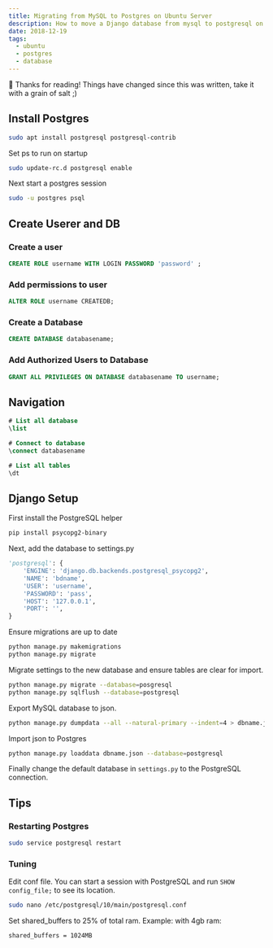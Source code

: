 ```yaml
---
title: Migrating from MySQL to Postgres on Ubuntu Server
description: How to move a Django database from mysql to postgresql on an ubuntu server.
date: 2018-12-19
tags:
  - ubuntu
  - postgres
  - database
---
```


<div class="notification">
 👋 Thanks for reading! Things have changed since this was written, take it with a grain of salt ;)
</div>

## Install Postgres

```bash
sudo apt install postgresql postgresql-contrib
```

Set ps to run on startup

```bash
sudo update-rc.d postgresql enable
```

Next start a postgres session

```bash
sudo -u postgres psql
```

## Create Userer and DB

### Create a user

```sql
CREATE ROLE username WITH LOGIN PASSWORD 'password' ;
```

### Add permissions to user

```sql
ALTER ROLE username CREATEDB;
```

### Create a Database

```sql
CREATE DATABASE databasename;
```

### Add Authorized Users to Database

```sql
GRANT ALL PRIVILEGES ON DATABASE databasename TO username;
```

## Navigation

```sql
# List all database
\list

# Connect to database
\connect databasename

# List all tables
\dt
```

## Django Setup

First install the PostgreSQL helper

```bash
pip install psycopg2-binary
```

Next, add the database to settings.py

```python
'postgresql': {
    'ENGINE': 'django.db.backends.postgresql_psycopg2',
    'NAME': 'bdname',
    'USER': 'username',
    'PASSWORD': 'pass',
    'HOST': '127.0.0.1',
    'PORT': '',
}
```

Ensure migrations are up to date

```bash
python manage.py makemigrations
python manage.py migrate
```

Migrate settings to the new database and ensure tables are clear for import.

```bash
python manage.py migrate --database=posgresql
python manage.py sqlflush --database=postgresql
```

Export MySQL database to json.

```bash
python manage.py dumpdata --all --natural-primary --indent=4 > dbname.json
```

Import json to Postgres

```bash
python manage.py loaddata dbname.json --database=postgresql
```

Finally change the default database in `settings.py` to the PostgreSQL connection.

## Tips

### Restarting Postgres

```bash
sudo service postgresql restart
```

### Tuning

Edit conf file. You can start a session with PostgreSQL and run `SHOW config_file;` to see its location.

```bash
sudo nano /etc/postgresql/10/main/postgresql.conf
```

Set shared_buffers to 25% of total ram. Example: with 4gb ram:

```bash
shared_buffers = 1024MB
```
